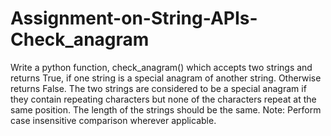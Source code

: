 # Assignment-on-String-APIs-Check_anagram
Write a python function, check_anagram() which accepts two strings and returns True, if one string is a special anagram of another string. Otherwise returns False. The two strings are considered to be a special anagram if they contain repeating characters but none of the characters repeat at the same position. The length of the strings should be the same. Note: Perform case insensitive comparison wherever applicable. 
